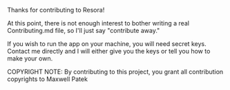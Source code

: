 
Thanks for contributing to Resora!

At this point, there is not enough interest to bother writing a real Contributing.md file, so I'll just say "contribute away."

If you wish to run the app on your machine, you will need secret keys. Contact me directly and I will either give you the keys or tell you how to make your own.

COPYRIGHT NOTE: By contributing to this project, you grant all contribution copyrights to Maxwell Patek
